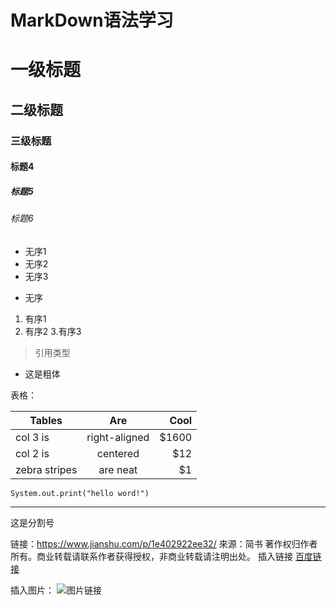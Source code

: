 # MarkDown语法学习

# 一级标题
## 二级标题
### 三级标题
#### 标题4
##### 标题5
###### 标题6


* 无序1
* 无序2
* 无序3

- 无序

1. 有序1
2. 有序2
3.有序3

> 引用类型



* 这是粗体

表格：

| Tables        | Are           | Cool  |
| ------------- |:-------------:| -----:|
| col 3 is      | right-aligned | $1600 |
| col 2 is      | centered      |   $12 |
| zebra stripes | are neat      |    $1 |

    System.out.print("hello word!")


***

这是分割号


链接：https://www.jianshu.com/p/1e402922ee32/
來源：简书
著作权归作者所有。商业转载请联系作者获得授权，非商业转载请注明出处。
插入链接 [百度链接](www.baidu.com)

插入图片： ![图片链接](http://pic4.nipic.com/20091217/3885730_124701000519_2.jpg)

